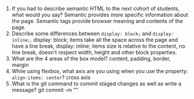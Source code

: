 1. If you had to describe semantic HTML to the next cohort of students, what would you say?
Semantic provides more specific information about the page. Semantic tags provide browser meaning and contents of the page.
2. Describe some differences between ```display: block;``` and ```display: inline;```.
display: block; items take all the space across the page and have a line break, display: inline; items size is relative to the content, no line break, doesn't respect width, height and other block properties.
3. What are the 4 areas of the box model?
content, padding, border, margin
4. While using flexbox, what axis are you using when you use the property: ```align-items: center```?
cross axis
5. What is the git command to commit staged changes as well as write a message? 
git commit -m ""